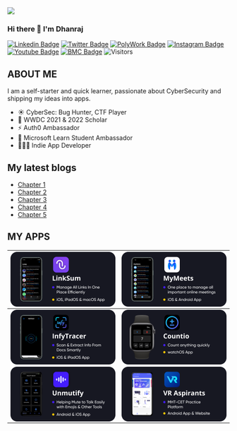 <a href="https://www.youtube.com/codingpotter"><img align="center" src="https://raw.githubusercontent.com/dhanrajdc7/dhanrajdc7/main/images/back.png"/></a>

### Hi there 👋 I'm Dhanraj

[![Linkedin Badge](https://img.shields.io/badge/-heydc7-blue?style=plastic-square&logo=Linkedin&logoColor=white&link=https://www.linkedin.com/in/heydc7/)](https://www.linkedin.com/in/heydc7/)
[![Twitter Badge](https://img.shields.io/badge/-heydc7-blue?style=plastic-square&logo=twitter&logoColor=white&link=https://www.twitter.com/heydc7)](https://www.twitter.com/heydc7)
[![PolyWork Badge](https://img.shields.io/badge/-heydc7-blueviolet?style=plastic-square&logo=polywork&logoColor=white&link=https://www.polywork.com/heydc7)](https://www.polywork.com/heydc7)
[![Instagram Badge](https://img.shields.io/badge/-heydc7-orange?style=plastic-square&logo=instagram&logoColor=white&link=https://instagram.com/heydc7/)](https://instagram.com/heydc7)
[![Youtube Badge](https://img.shields.io/badge/-codingpotter-red?style=plastic-square&logo=youtube&logoColor=white&link=https://www.youtube.com/codingpotter)](https://www.youtube.com/codingpotter)
[![BMC Badge](https://img.shields.io/badge/-BuyMeCoffee-FFDD00?style=plastic-square&logo=buy-me-a-coffee&logoColor=black&link=https://www.buymeacoffee.com/codingpotter)](https://www.buymeacoffee.com/codingpotter)
![Visitors](https://api.visitorbadge.io/api/visitors?path=https%3A%2F%2Fgithub.com%2Fheydc7%2F&label=Visitors&countColor=%23263759&style=flat)


## ABOUT ME
I am a self-starter and quick learner, passionate about CyberSecurity and shipping my ideas into apps.

- ☀️ CyberSec: Bug Hunter, CTF Player
- 🍎 WWDC 2021 & 2022 Scholar
- ⚡️ Auth0 Ambassador
- 🌟 Microsoft Learn Student Ambassador
- 👨🏻‍💻 Indie App Developer

## My latest blogs
<!-- BLOG-POST-LIST:START -->
- [Chapter 1](https://dhanraj.netlify.app/writeups/security-plus/chapter1/)
- [Chapter 2](https://dhanraj.netlify.app/writeups/security-plus/chapter2/)
- [Chapter 3](https://dhanraj.netlify.app/writeups/security-plus/chapter3/)
- [Chapter 4](https://dhanraj.netlify.app/writeups/security-plus/chapter4/)
- [Chapter 5](https://dhanraj.netlify.app/writeups/security-plus/chapter5/)
<!-- BLOG-POST-LIST:END -->

## MY APPS

<a href="https://apps.apple.com/in/app/linksum/id1500146123"><img align="center" src="https://raw.githubusercontent.com/heydc7/heydc7/main/images/card1.png"/></a> | <a href="https://apps.apple.com/in/app/mymeets/id1541013603"><img align="center" src="https://raw.githubusercontent.com/heydc7/heydc7/main/images/card2.png"/></a>
------ | -----
<a href="https://apps.apple.com/in/app/infytracer/id1523540289"><img align="center" src="https://raw.githubusercontent.com/heydc7/heydc7/main/images/card3.png"/></a>  | <a href="https://apps.apple.com/us/app/countio/id1510104828"><img align="center" src="https://raw.githubusercontent.com/heydc7/heydc7/main/images/card4.png"/></a>
<a href="https://heydc7.github.io/UnmutifyApp/"><img align="center" src="https://raw.githubusercontent.com/heydc7/heydc7/main/images/card5.png"/></a>  | <a href="https://play.google.com/store/apps/details?id=com.dhanrajchavan.vraspirants"><img align="center" src="https://raw.githubusercontent.com/heydc7/heydc7/main/images/card6.png"/></a>
